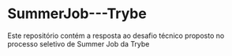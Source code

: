 # SummerJob---Trybe
Este repositório contém a resposta ao desafio técnico proposto no processo seletivo de Summer Job da Trybe
